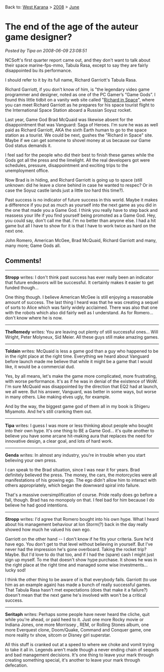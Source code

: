 Back to: [West Karana](/posts/westkarana.md) > [2008](/posts/2008/westkarana.md) > [June](./westkarana.md)
# The end of the age of the auteur game designer?

*Posted by Tipa on 2008-06-09 23:08:51*

NCSoft's first quarter report came out, and they don't want to talk about their space marine-fps-mmo, Tabula Rasa, except to say they are fairly disappointed bu its performance.

I should refer to it by its full name, Richard Garriott's Tabula Rasa.

Richard Garriott, if you don't know of him, is "the legendary video game programmer and designer, noted as one of the PC Gamer’s “Game Gods”. I found this little tidbit on a vanity web site called "[Richard in Space](http://www.richardinspace.com/)", where you can meet Richard Garriott as he prepares for his space tourist flight to the International Space Station aboard a Russian Soyuz rocket.

Last year, Game God Brad McQuaid was likewise absent for the disappointment that was Vanguard: Saga of Heroes. I'm sure he was as well paid as Richard Garriott, AKA the sixth Earth human to go to the space station as a tourist. We could be next, gushes the "Richard in Space" site. Maybe if we can get someone to shovel money at us because our Game God status demands it.

I feel sad for the people who did their best to finish these games while the Gods got all the press and the limelight. All the real developers got were schedules, pressure, disappointment and exciting trips to the unemployment office.

Now Brad is in hiding, and Richard Garriott is going up to space (still unknown: did he leave a clone behind in case he wanted to respec? Or in case the Soyuz castle lands just a little *too* hard this time?). 

Past success is no indicator of future success in this world. Maybe it makes a difference if you put as much as yourself into the next game as you did in the one that made you a Game God. I think you really have to step back and reassess your life if you find yourself being promoted as a Game God. Hey, you could say, don't call me that. I'm no better than anyone else. I had a hit game but all I have to show for it is that I have to work twice as hard on the next one.

John Romero, American McGee, Brad McQuaid, Richard Garriott and many, many more; Game Gods all.

## Comments!

---

**Stropp** writes: I don't think past success has ever really been an indicator that future endeavors will be successful. It certainly makes it easier to get funded though...

One thing though. I believe American McGee is still enjoying a reasonable amount of success. The last thing I heard was that he was creating a sequel of sorts to Alice which was fairly widely acclaimed. There was also that one with the robots which also did fairly well as I understand. As for Romero... don't know where he is now.

---

**TheRemedy** writes: You are leaving out plenty of still successful ones... Will Wright, Peter Molyneux, Sid Meier. All these guys still make amazing games.

---

**Toldain** writes: McQuaid is less a game god than a guy who happened to be in the right place at the right time. Everything we heard about Vanguard before launch made me believe that while it might be a game that I would like, it would be a commercial dud. 

Yes, by all means, let's make the game more complicated, more frustrating, with worse performance. It's as if he was in denial of the existence of WoW. I'm sure McQuaid was disappointed by the direction that EQ2 had at launch, we all were. But his answer, Vanguard, was better in some ways, but worse in many others. Like making elves ugly, for example.

And by the way, the biggest game god of them all in my book is Shigeru Miyamoto. And he's still cranking them out.

---

**Tipa** writes: I guess I was more or less thinking about people who bought into their own hype. It's one thing to BE a Game God... it's quite another to believe you have some arcane hit-making aura that replaces the need for innovative design, a clear goal, and lots of hard work.

---

**Genda** writes: In almost any industry, you're in trouble when you start believing your own press. 

I can speak to the Brad situation, since I was near it for years. Brad definitely believed the press. The money, the cars, the motorcycles were all manifestations of his growing ego. The ego didn't allow him to interact with others appropriately, which began the downward spiral into failure.

That's a massive oversimplification of course. Pride really does go before a fall, though. Brad has no monopoly on that. I feel bad for him because I do believe he had good intentions.

---

**Stropp** writes: I'd agree that Romero bought into his own hype. What I heard about his management behaviour at Ion Storm(?) back in the day really showed how much he valued his own ego. 

Garriott on the other hand -- I don't know if he fits your criteria. Sure he'd have ego. You don't get to that level without believing in yourself. But I've never had the impression he's gone overboard. Taking the rocket trip? Maybe. But I'd love to do that too, and if I had the (spare) cash I might just sign up myself. To me that doesn't show hype purchase. It shows he was in the right place at the right time and managed some wise investments... lucky sod!

I think the other thing to be aware of is that everybody fails. Garriott (to use him as an example again) has made a bunch of really successful games. That Tabula Rasa hasn't met expectations (does that make it a failure?) doesn't mean that the next game he's involved with won't be a critical success.

---

**Seritaph** writes: Perhaps some people have never heard the cliche, quit while you're ahead, or paid heed to it. Just one more Rocky movie or Indiana Jones, one more Morrissey , REM, or Rolling Stones album, one more Everquest clone, Doom/Quake, Command and Conquer game, one more reality tv show, sitcom or Disney girl superstar.

All this stuff is cranked out at a speed to where we choke and vomit trying to take it all in. Legends aren't made though a never ending chain of sequels and bad management decisions. It's one thing to leave your mark through creating something special, it's another to leave your mark through defecation.

